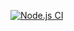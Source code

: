 [![Node.js CI](https://github.com/Malebo25/greetings-webapp/actions/workflows/node.js.yml/badge.svg)](https://github.com/Malebo25/greetings-webapp/actions/workflows/node.js.yml)
